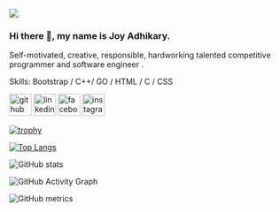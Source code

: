 ![](https://scontent.fjsr8-1.fna.fbcdn.net/v/t39.30808-6/292830900_3312403115712278_7462408272410371401_n.jpg?_nc_cat=103&ccb=1-7&_nc_sid=09cbfe&_nc_ohc=F7e9CgsYPYcAX87e19q&_nc_ht=scontent.fjsr8-1.fna&oh=00_AT9yyavoCwLFt9Kif8TKeyOvsoZX35YilC_vCn2QXHkrag&oe=62CF69EC)
### Hi there 👋, my name is **Joy Adhikary**.


Self-motivated, creative, responsible, hardworking talented competitive programmer and software engineer .

Skills: Bootstrap / C++/ GO / HTML / C / CSS 



[<img src='https://cdn.jsdelivr.net/npm/simple-icons@3.0.1/icons/github.svg' alt='github' height='40'>](https://github.com/https://github.com/joy-adhikary)  [<img src='https://cdn.jsdelivr.net/npm/simple-icons@3.0.1/icons/linkedin.svg' alt='linkedin' height='40'>](https://www.linkedin.com/in/https://www.linkedin.com/in/joy-adhikary-7b44461b7//)  [<img src='https://cdn.jsdelivr.net/npm/simple-icons@3.0.1/icons/facebook.svg' alt='facebook' height='40'>](https://www.facebook.com/https://www.facebook.com/JOY.ADHIKARY.071)  [<img src='https://cdn.jsdelivr.net/npm/simple-icons@3.0.1/icons/instagram.svg' alt='instagram' height='40'>](https://www.instagram.com/https://www.instagram.com/joy_aj.333/?hl=en/)  

[![trophy](https://github-profile-trophy.vercel.app/?username=https://github.com/joy-adhikary)](https://github.com/ryo-ma/github-profile-trophy)

[![Top Langs](https://github-readme-stats.vercel.app/api/top-langs/?username=https://github.com/joy-adhikary)](https://github.com/anuraghazra/github-readme-stats)

![GitHub stats](https://github-readme-stats.vercel.app/api?username=https://github.com/joy-adhikary&show_icons=true)  

![GitHub Activity Graph](https://activity-graph.herokuapp.com/graph?username=https://github.com/joy-adhikary)  

![GitHub metrics](https://metrics.lecoq.io/https://github.com/joy-adhikary)  

